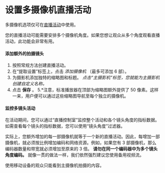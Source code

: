 # 设置多摄像机直播活动

多摄像机选项仅可在[直播活动](https://www.youtube.com/my_live_events)中使用。

您的直播活动可能需要安排多个摄像机角度。如果您想让观众从多个角度观看直播活动，此功能会非常有用。

#### 添加额外的拍摄镜头

1. 按照常规方法创建直播活动。
2. 在“提取设置”标签上，点击 *添加摄像机* （最多可添加 6 部）。
3. 为摄影机添加独特的缩略图和标题。
*点击“主摄影机”标签，您就能为主摄影机创建自定义名称。*
4. 点击 **保存** 。
5.*注意，标准播放器在顶部为缩略图额外提供了 50 像素。这样一来，用户便可以通过这些缩略图导航至每个独立的摄像机。

#### 监控多镜头活动

在活动期间，您可以通过“直播控制室”监控整个活动和各个镜头角度的指标数据。  如需查看每个镜头的指标数据，您可以使用“镜头角度”过滤器。

实际上，您额外增加的每一部摄像机就等于一个新的直播活动。因此，每增加一部摄像机，就必须按比例增加编码和网络资源。例如，如果您有 3 部摄像机，那么编码器数量和带宽就必须增加至原来的 3 倍。 **请勿在同一个编码器中为多个镜头角度编码。**  就像一贯的做法一样，我们依然强烈建议您使用备用视频流。

使用移动设备的观众只能看到主摄像机拍摄的内容。